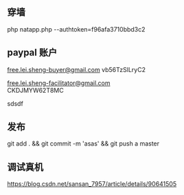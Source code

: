 ## 穿墙

php natapp.php --authtoken=f96afa3710bbd3c2

## paypal 账户

free.lei.sheng-buyer@gmail.com
vb56TzSlLryC2

free.lei.sheng-facilitator@gmail.com  
CKDJMYW62T8MC

sdsdf

## 发布

git add . && git commit -m 'asas' && git push a master

## 调试真机

https://blog.csdn.net/sansan_7957/article/details/90641505
